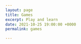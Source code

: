 ```yaml
---
layout: page
title: Games
excerpt: Play and learn
date: 2021-10-25 19:00:00 +0000
permalink: games

---
```

